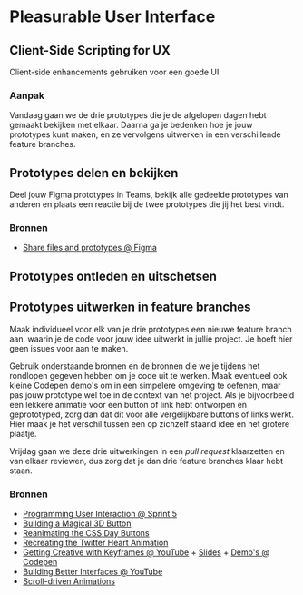 # Pleasurable User Interface

## Client-Side Scripting for UX
Client-side enhancements gebruiken voor een goede UI.

### Aanpak
Vandaag gaan we de drie prototypes die je de afgelopen dagen hebt gemaakt bekijken met elkaar. Daarna ga je bedenken hoe je jouw prototypes kunt maken, en ze vervolgens uitwerken in een verschillende feature branches.

## Prototypes delen en bekijken

<!-- Ook naar elkaars prototype kijken, misschien hiermee beginnen? Daarna in teams verder. -->
<!-- Teams gaan de Figma prototypes bekijken en beoordelen. -->

Deel jouw Figma prototypes in Teams, bekijk alle gedeelde prototypes van anderen en plaats een reactie bij de twee prototypes die jij het best vindt.

### Bronnen

- [Share files and prototypes @ Figma](https://help.figma.com/hc/en-us/articles/360040531773-Share-files-and-prototypes)

## Prototypes ontleden en uitschetsen

<!-- Daarna uitdenken hoe ze dit kunnen maken met een breakdown/pseudocode van de wireflow/screenflow < bespreken met docent (hier kunnen we studenten helpen met client-side scripting, hoe pak je dit nou aan in js + css? Over het algemeen 'gewoon' met het 3 stappenplan van js. Dus niet gaan googlen nu of llm-en, maar zelf bedenken) -->

## Prototypes uitwerken in feature branches

Maak individueel voor elk van je drie prototypes een nieuwe feature branch aan, waarin je de code voor jouw idee uitwerkt in jullie project. Je hoeft hier geen issues voor aan te maken.

Gebruik onderstaande bronnen en de bronnen die we je tijdens het rondlopen gegeven hebben om je code uit te werken. Maak eventueel ook kleine Codepen demo's om in een simpelere omgeving te oefenen, maar pas jouw prototype wel toe in de context van het project. Als je bijvoorbeeld een lekkere animatie voor een button of link hebt ontworpen en geprototyped, zorg dan dat dit voor alle vergelijkbare buttons of links werkt. Hier maak je het verschil tussen een op zichzelf staand idee en het grotere plaatje.

Vrijdag gaan we deze drie uitwerkingen in een _pull request_ klaarzetten en van elkaar reviewen, dus zorg dat je dan drie feature branches klaar hebt staan.

### Bronnen

- [Programming User Interaction @ Sprint 5](https://github.com/fdnd-task/fix-the-flow-interactive-website/blob/main/docs/programming-user-interaction.md)
- [Building a Magical 3D Button](https://www.joshwcomeau.com/animation/3d-button/)
- [Reanimating the CSS Day Buttons](https://frontendmasters.com/blog/reanimating-the-css-day-buttons/)
- [Recreating the Twitter Heart Animation](https://css-tricks.com/recreating-the-twitter-heart-animation/)
- [Getting Creative with Keyframes @ YouTube](https://www.youtube.com/watch?v=kXh3EMpaLFo) + [Slides](https://amitsh.com/2022/cssday/gettingCreativeWithKeyframes.pdf) + [Demo's @ Codepen](https://codepen.io/collection/ZMKooM)
- [Building Better Interfaces @ YouTube](https://www.youtube.com/watch?v=o0NtjY17v5w)
- [Scroll-driven Animations](https://scroll-driven-animations.style/)